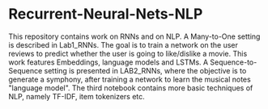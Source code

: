 # Recurrent-Neural-Nets-NLP
This repository contains work on RNNs and on NLP. 
A Many-to-One setting is described in Lab1_RNNs. The goal is to train a network on the user reviews to predict whether the user is going to like/dislike a movie. This work features Embeddings, language models and LSTMs.
A Sequence-to-Sequence setting is presented in LAB2_RNNs, where the objective is to generate a symphony, after training a network to learn the musical notes "language model". 
The third notebook contains more basic techniques of NLP, namely TF-IDF, item tokenizers etc.
